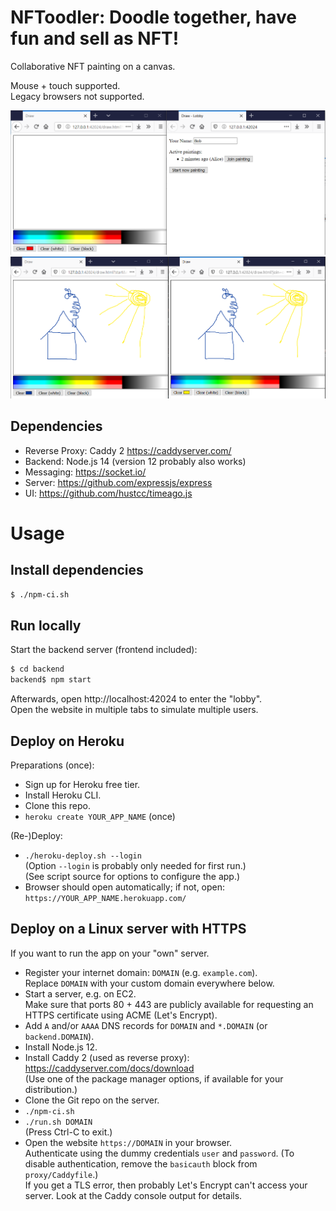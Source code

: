 # NFToodler: Doodle together, have fun and sell as NFT!

Collaborative NFT painting on a canvas.

Mouse + touch supported.  
Legacy browsers not supported.

![Lobby](_docs/1_lobby.png)  
![Drawing session](_docs/2_draw.png)

## Dependencies
* Reverse Proxy: Caddy 2 https://caddyserver.com/
* Backend: Node.js 14 (version 12 probably also works)
* Messaging: https://socket.io/
* Server: https://github.com/expressjs/express
* UI: https://github.com/hustcc/timeago.js

# Usage
## Install dependencies
```sh
$ ./npm-ci.sh
```

## Run locally
Start the backend server (frontend included):

```sh
$ cd backend
backend$ npm start
```

Afterwards, open http://localhost:42024 to enter the "lobby".  
Open the website in multiple tabs to simulate multiple users.

## Deploy on Heroku
Preparations (once):

* Sign up for Heroku free tier.
* Install Heroku CLI.
* Clone this repo.
* `heroku create YOUR_APP_NAME` (once)

(Re-)Deploy:

* `./heroku-deploy.sh --login`  
  (Option `--login` is probably only needed for first run.)  
  (See script source for options to configure the app.)
* Browser should open automatically; if not, open: `https://YOUR_APP_NAME.herokuapp.com/`

## Deploy on a Linux server with HTTPS
If you want to run the app on your "own" server.

* Register your internet domain: `DOMAIN` (e.g. `example.com`).  
  Replace `DOMAIN` with your custom domain everywhere below.
* Start a server, e.g. on EC2.  
  Make sure that ports 80 + 443 are publicly available for requesting an HTTPS certificate using ACME (Let's Encrypt).
* Add `A` and/or `AAAA` DNS records for `DOMAIN` and `*.DOMAIN` (or `backend.DOMAIN`).
* Install Node.js 12.
* Install Caddy 2 (used as reverse proxy): https://caddyserver.com/docs/download  
  (Use one of the package manager options, if available for your distribution.)
* Clone the Git repo on the server.
* `./npm-ci.sh`
* `./run.sh DOMAIN`  
  (Press Ctrl-C to exit.)
* Open the website `https://DOMAIN` in your browser.  
  Authenticate using the dummy credentials `user` and `password`. (To disable authentication, remove the `basicauth` block from `proxy/Caddyfile`.)  
  If you get a TLS error, then probably Let's Encrypt can't access your server. Look at the Caddy console output for details.

